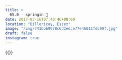 ```yaml
---
title: >
  65.0 - springin 🌼
date: 2017-03-16T07:40:46+00:00
location: "Billericay, Essex"
image: "/img/741bbb9078c6d2edce77e46011fdc99f.jpg"
draft: false
instagram: true
---
```


{{<photo src="/img/741bbb9078c6d2edce77e46011fdc99f.jpg">}}
